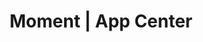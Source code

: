 ---
layout: home

title: Moment | App Center
titleTemplate: App Center

hero:
  name: "Moment"
  text: "支持自托管的\n现代化相册博客"
  tagline: 随心快捷发布你的所见所闻
  actions:
    - theme: brand
      text: 了解详情
      link: /moment/introduction
    - theme: alt
      text: GitHub
      link: https://github.com/Robert-Stackflow/Moment
  image:
    src: https://picbed.cloudchewie.com/icon/moment.png!mini
    alt: Moment

features:
  - icon: 🚀
    title: 美观
    details: 支持深色模式、切换主题颜色
  - icon: 😃
    title: 易用
    details: 支持后台管理图片，支持图片分类
  - icon: 🛡️
    title: 存储
    details: 支持3S存储桶标准，随时随地上传你的图片
  - icon: ⌛️
    title: 个性化
    details: 极大程度地定制化你的相册博客
  - icon: 🌈
    title: 丰富
    details: 支持多种配置项，总有你想要的
  - icon: ⚙️
    title: 便捷
    details: 使用docker一键部署
---